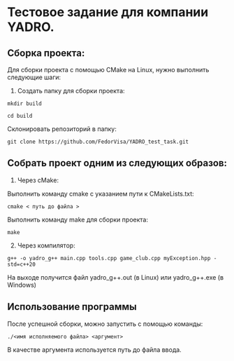 # Тестовое задание для компании YADRO.

## Сборка проекта:

Для сборки проекта с помощью CMake на Linux, нужно выполнить следующие шаги:

1. Создать папку для сборки проекта:

```
mkdir build

cd build
```

Склонировать репозиторий  в папку:
```
git clone https://github.com/FedorVisa/YADRO_test_task.git
```
## Собрать проект одним из следующих образов:

1. Через cMake:

Выполнить команду cmake с указанием пути к CMakeLists.txt:
```
cmake < путь до файла >
```
Выполнить команду make для сборки проекта:
```
make
```

2. Через компилятор:
```
g++ -o yadro_g++ main.cpp tools.cpp game_club.cpp myException.hpp -std=c++20
```
На выходе получится файл yadro_g++.out (в Linux) или yadro_g++.exe (в Windows)

## Использование программы

После успешной сборки, можно запустить с помощью команды:
```
./<имя исполняемого файла> <aргумент>
```
В качестве аргумента используется путь до файла ввода.
